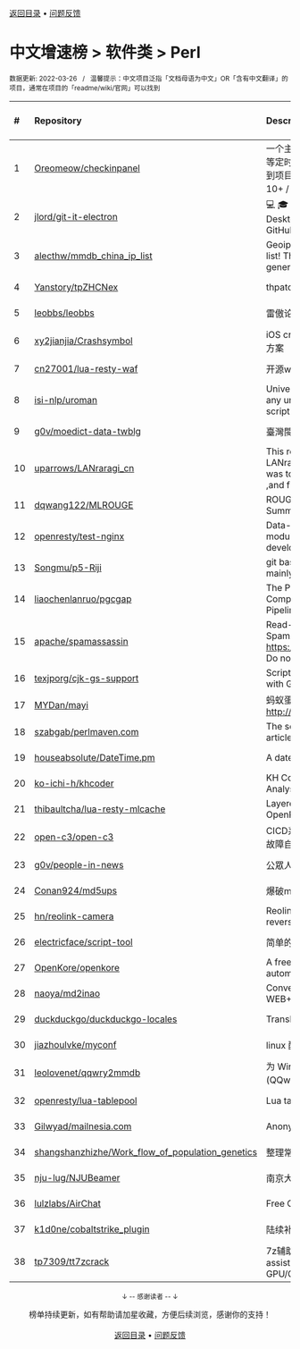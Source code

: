 <a href="https://gitee.com/GrowingGit/GitHub-Chinese-Top-Charts#github中文排行榜">返回目录</a> • <a href="/content/docs/feedback.md">问题反馈</a>

# 中文增速榜 > 软件类 > Perl
<sub>数据更新: 2022-03-26&nbsp;&nbsp;&nbsp;/&nbsp;&nbsp;&nbsp;温馨提示：中文项目泛指「文档母语为中文」OR「含有中文翻译」的项目，通常在项目的「readme/wiki/官网」可以找到</sub>

|#|Repository|Description|Stars|Average daily growth|Updated|
|:-|:-|:-|:-|:-|:-|
|1|[Oreomeow/checkinpanel](https://github.com/Oreomeow/checkinpanel)|一个主要运行在 𝐞𝐥𝐞𝐜𝐕𝟐𝐏 或 𝐪𝐢𝐧𝐠𝐥𝐨𝐧𝐠 等定时面板，同时支持系统运行环境的签到项目（环境：𝑷𝒚𝒕𝒉𝒐𝒏 3.8+ / 𝑵𝒐𝒅𝒆.𝒋𝒔 10+ / 𝑩𝒂𝒔𝒉 4+ / 𝑶𝒑𝒆𝒏𝑱𝑫𝑲8 / 𝑷𝒆𝒓𝒍5）|778|4|2022-03-25|
|2|[jlord/git-it-electron](https://github.com/jlord/git-it-electron)|:computer: :mortar_board: Git-it is a (Mac, Win, Linux) Desktop App for Learning Git and GitHub|3987|2|2022-03-25|
|3|[alecthw/mmdb_china_ip_list](https://github.com/alecthw/mmdb_china_ip_list)|Geoip MaxMind Database for china ip list! This is also an example of generating  MaxMind Database!|636|1|2022-03-24|
|4|[Yanstory/tpZHCNex](https://github.com/Yanstory/tpZHCNex)|thpatch zh-hans extra patches (Beta)|16|0|2022-02-19|
|5|[leobbs/leobbs](https://github.com/leobbs/leobbs)|雷傲论坛, demo地址https://leobbs.org|5|0|2022-03-15|
|6|[xy2jianjia/Crashsymbol](https://github.com/xy2jianjia/Crashsymbol)|iOS crash文件解析 项目符号不显示解决方案|2|0|2021-11-02|
|7|[cn27001/lua-resty-waf](https://github.com/cn27001/lua-resty-waf)|开源waf web 防火墙|9|0|2021-11-30|
|8|[isi-nlp/uroman](https://github.com/isi-nlp/uroman)|Universal Romanizer that can convert any unicode script to roman (latin) script|38|0|2021-12-02|
|9|[g0v/moedict-data-twblg](https://github.com/g0v/moedict-data-twblg)|臺灣閩南語常用詞辭典 資料檔|52|0|2021-12-13|
|10|[uparrows/LANraragi_cn](https://github.com/uparrows/LANraragi_cn)|This repo is a fork of Difegue / LANraragi , those things i've done was to translate this repo into chinese ,and fix chrome browser js problem.|50|0|2022-01-16|
|11|[dqwang122/MLROUGE](https://github.com/dqwang122/MLROUGE)|ROUGE for multilingual Summarization|6|0|2021-10-11|
|12|[openresty/test-nginx](https://github.com/openresty/test-nginx)|Data-driven test scaffold for Nginx C module and OpenResty Lua library development|380|0|2022-03-09|
|13|[Songmu/p5-Riji](https://github.com/Songmu/p5-Riji)|git based simple static site generator mainly for blogging|23|0|2022-01-16|
|14|[liaochenlanruo/pgcgap](https://github.com/liaochenlanruo/pgcgap)|The Prokaryotic Genomics and Comparative Genomics Analysis Pipeline|19|0|2022-03-24|
|15|[apache/spamassassin](https://github.com/apache/spamassassin)|Read-only mirror of Apache SpamAssassin. Submit patches to https://bz.apache.org/SpamAssassin/. Do not send pull requests|210|0|2022-03-25|
|16|[texjporg/cjk-gs-support](https://github.com/texjporg/cjk-gs-support)|Scripts to ease the use of CJK fonts with Ghostscript|30|0|2021-09-30|
|17|[MYDan/mayi](https://github.com/MYDan/mayi)|蚂蚁蛋运维助手(安装方式: curl -L http://update.mydan.org bash)|12|0|2021-10-14|
|18|[szabgab/perlmaven.com](https://github.com/szabgab/perlmaven.com)|The source files of the Perl Maven articles|59|0|2022-03-13|
|19|[houseabsolute/DateTime.pm](https://github.com/houseabsolute/DateTime.pm)|A date and time object for Perl|44|0|2022-03-03|
|20|[ko-ichi-h/khcoder](https://github.com/ko-ichi-h/khcoder)|KH Coder: for Quantitative Content Analysis or Text Mining|184|0|2022-03-22|
|21|[thibaultcha/lua-resty-mlcache](https://github.com/thibaultcha/lua-resty-mlcache)|Layered caching library for OpenResty|322|0|2021-12-15|
|22|[open-c3/open-c3](https://github.com/open-c3/open-c3)|CICD系统/发布系统/作业平台/监控系统/故障自愈/k8s集群管理|139|0|2022-03-25|
|23|[g0v/people-in-news](https://github.com/g0v/people-in-news)|公眾人物新聞的追蹤|17|0|2021-11-01|
|24|[Conan924/md5ups](https://github.com/Conan924/md5ups)|爆破md5(用户名+密码+salt)的脚本|2|0|2021-11-15|
|25|[hn/reolink-camera](https://github.com/hn/reolink-camera)|Reolink RLC-410-5MP IP camera reverse engineered technical details|85|0|2022-03-23|
|26|[electricface/script-tool](https://github.com/electricface/script-tool)|简单的脚本工具|3|0|2022-02-26|
|27|[OpenKore/openkore](https://github.com/OpenKore/openkore)|A free/open source client and automation tool for Ragnarok Online|1042|0|2022-03-13|
|28|[naoya/md2inao](https://github.com/naoya/md2inao)|Convert markdown to inao-format for WEB+DB PRESS|197|0|2022-03-03|
|29|[duckduckgo/duckduckgo-locales](https://github.com/duckduckgo/duckduckgo-locales)|Translation files for duckduckgo.com|79|0|2022-03-25|
|30|[jiazhoulvke/myconf](https://github.com/jiazhoulvke/myconf)|linux 配置 |2|0|2022-01-26|
|31|[leolovenet/qqwry2mmdb](https://github.com/leolovenet/qqwry2mmdb)|为 Wireshark 能使用纯真网络 IP 数据库(QQwry)而提供的格式转换工具|118|0|2021-11-01|
|32|[openresty/lua-tablepool](https://github.com/openresty/lua-tablepool)|Lua table recycling pools for LuaJIT|99|0|2021-11-15|
|33|[Gilwyad/mailnesia.com](https://github.com/Gilwyad/mailnesia.com)|Anonymous Email in Seconds|59|0|2022-02-19|
|34|[shangshanzhizhe/Work_flow_of_population_genetics](https://github.com/shangshanzhizhe/Work_flow_of_population_genetics)|整理常用的群体遗传学分析流程和脚本|33|0|2021-11-01|
|35|[nju-lug/NJUBeamer](https://github.com/nju-lug/NJUBeamer)|南京大学演示文稿模板|7|0|2021-11-21|
|36|[lulzlabs/AirChat](https://github.com/lulzlabs/AirChat)|Free Communications For Everyone.|1033|0|2021-12-09|
|37|[k1d0ne/cobaltstrike_plugin](https://github.com/k1d0ne/cobaltstrike_plugin)|陆续补充一些自己写的cobaltstrike插件|37|0|2021-11-05|
|38|[tp7309/tt7zcrack](https://github.com/tp7309/tt7zcrack)|7z辅助破解工具 Fast 7zip crack assistant tool which support GPU/CPU, written in Python.|14|0|2022-02-12|

<div align="center">
    <p><sub>↓ -- 感谢读者 -- ↓</sub></p>
    榜单持续更新，如有帮助请加星收藏，方便后续浏览，感谢你的支持！
</div>

<br/>

<div align="center"><a href="https://gitee.com/GrowingGit/GitHub-Chinese-Top-Charts#github中文排行榜">返回目录</a> • <a href="/content/docs/feedback.md">问题反馈</a></div>

